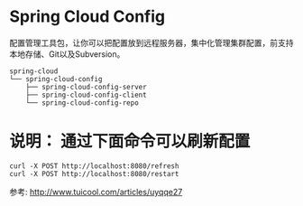 # Spring Cloud Config
  配置管理工具包，让你可以把配置放到远程服务器，集中化管理集群配置，前支持本地存储、Git以及Subversion。

    spring-cloud
    └── spring-cloud-config
        ├── spring-cloud-config-server
        ├── spring-cloud-config-client
        └── spring-cloud-config-repo

# 说明： 通过下面命令可以刷新配置
    curl -X POST http://localhost:8080/refresh
    curl -X POST http://localhost:8080/restart

参考: http://www.tuicool.com/articles/uyqqe27


